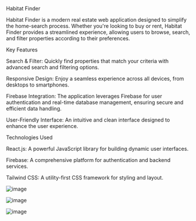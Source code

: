 Habitat Finder

Habitat Finder is a modern real estate web application designed to simplify the home-search process. Whether you're looking to buy or rent, Habitat Finder provides a streamlined experience, allowing users to browse, search, and filter properties according to their preferences.

Key Features

Search & Filter: Quickly find properties that match your criteria with advanced search and filtering options.
  
Responsive Design: Enjoy a seamless experience across all devices, from desktops to smartphones.
    
Firebase Integration: The application leverages Firebase for user authentication and real-time database management, ensuring secure and efficient data handling.
    
User-Friendly Interface: An intuitive and clean interface designed to enhance the user experience.

Technologies Used

React.js: A powerful JavaScript library for building dynamic user interfaces.
    
Firebase: A comprehensive platform for authentication and backend services.
    
Tailwind CSS: A utility-first CSS framework for styling and layout.


  ![image](https://github.com/user-attachments/assets/8d509533-8efc-4d4e-99f9-01d516c7bb87)

  ![image](https://github.com/user-attachments/assets/a8b481f4-1da5-4cce-ac09-e0e3d48aa6b1)

  ![image](https://github.com/user-attachments/assets/37c9370c-b382-40f0-b16d-5fa0d9dfe535)

